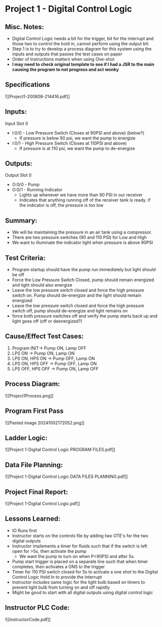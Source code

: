# Project 1 - Digital Control Logic
## Misc. Notes:
- Digital Control Logic needs a bit for the trigger, bit for the interrupt and those two to control the hold in, cannot perform using the output bit:
- Step 1 is to try to develop a process diagram for this system using the inputs and outputs that passes the test cases on paper
- Order of Instructions matters when using One-shot
- **I may need to check original template to see if I had a JSR to the main causing the program to not progress and act wonky**
## Specifications
![[Project1-200808-214416.pdf]]
## Inputs:
Input Slot 0
- I:0/0 - Low Pressure Switch (Closes at 90PSI and above) (below?)
	- If pressure is below 90 psi, we want the pump to energize
- I:0/1 - High Pressure Switch (Closes at 110PSI and above)
	- If pressure is at 110 psi, we want the pump to de-energize
## Outputs:
Output Slot 0
- O:0/0 - Pump
- O:0/1 - Running Indicator
	- Lights up whenever we have more than 90 PSI in our receiver
	- Indicates that anything running off of the receiver tank is ready. if the indicator is off, the pressure is too low
## Summary:
- We will be maintaining the pressure in an air tank using a compressor.
- There are two pressure switches (90 and 110 PSI) for Low and High
- We want to illuminate the indicator light when pressure is above 90PSI
## Test Criteria:
- Program startup should have the pump run immediately but light should be off
- Force the Low Pressure Switch Closed, pump should remain energized and light should also energize
- Leave the low pressure switch closed and force the high pressure switch on. Pump should de-energize and the light should remain energized
- Leave the low pressure switch closed and force the high pressure switch off, pump should de-energize and light remains on
- force both pressure switches off and verify the pump starts back up and light goes off (off or deenergized?)
## Cause/Effect Test Cases:
1. Program INIT-> Pump ON, Lamp OFF
2. LPS ON -> Pump ON, Lamp ON
3. LPS ON, HPS ON -> Pump OFF, Lamp ON
4. LPS ON, HPS OFF -> Pump OFF, Lamp ON
5. LPS OFF, HPS OFF -> Pump ON, Lamp OFF
## Process Diagram:
![[Project1Process.png]]
## Program First Pass
![[Pasted image 20241002172052.png]]

## Ladder Logic:
![[Project 1-Digital Control Logic PROGRAM FILES.pdf]]
## Data File Planning:
![[Project 1-Digital Control Logic DATA FILES PLANNING.pdf]]
## Project Final Report:
![[Project 1-Digital Control Logic.pdf]]

## Lessons Learned:
- IO Runs first
- Instructor starts on the controls file by adding two OTE's for the two digital outputs
- Instructor implements a timer for fluids such that if the switch is left open for >5s, then activate the pump
	- We want the pump to turn on when P<90PSI and after 5s.
- Pump start trigger is placed on a separate line such that when timer completes, then activates a ONS to the trigger
- Timer for 110 PSI switch closed for 5s to activate a one shot to the Digital Control Logic Hold In to provide the Interrupt 
- Instructor includes same logic for the light bulb based on timers to prevent light bulb from turning on and off rapidly
- Might be good to start with all digital outputs using digital control logic 
## Instructor PLC Code:
![[InstructorCode.pdf]]
